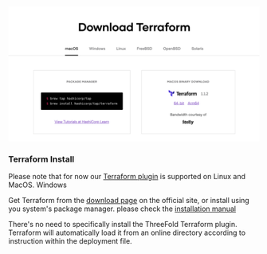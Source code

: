 ![](img/terraform_install.png)

### Terraform Install

Please note that for now our [Terraform plugin](https://github.com/threefoldtech/terraform-provider-grid) is supported on Linux and MacOS. Windows

Get Terraform from the [download page](https://www.terraform.io/downloads.html) on the official site, or install using you system's package manager. please check the [installation manual](https://learn.hashicorp.com/tutorials/terraform/install-cli)

There's no need to specifically install the ThreeFold Terraform plugin. Terraform will automatically load it from an online directory according to instruction within the deployment file.
